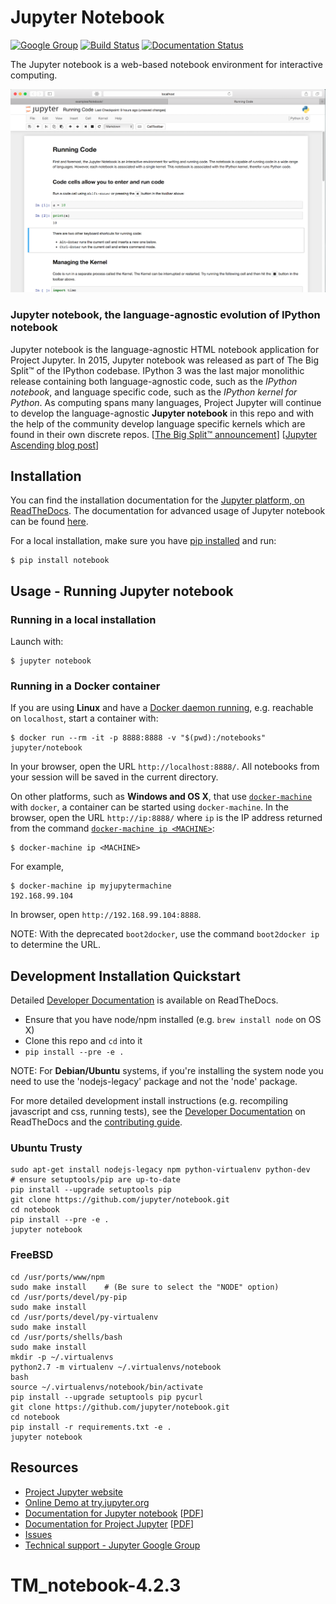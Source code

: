 # Jupyter Notebook

[![Google Group](https://img.shields.io/badge/-Google%20Group-lightgrey.svg)](https://groups.google.com/forum/#!forum/jupyter)
[![Build Status](https://travis-ci.org/jupyter/notebook.svg?branch=master)](https://travis-ci.org/jupyter/notebook)
[![Documentation Status](https://readthedocs.org/projects/jupyter-notebook/badge/?version=latest)](http://jupyter-notebook.readthedocs.org/en/latest/?badge=latest)

The Jupyter notebook is a web-based notebook environment for interactive
computing.

![Jupyter notebook example](docs/resources/running_code_med.png "Jupyter notebook example")

### Jupyter notebook, the language-agnostic evolution of IPython notebook
Jupyter notebook is the language-agnostic HTML notebook application for
Project Jupyter. In 2015, Jupyter notebook was released as part of
The Big Split™ of the IPython codebase. IPython 3 was the last major monolithic
release containing both language-agnostic code, such as the *IPython notebook*,
and language specific code, such as the *IPython kernel for Python*. As
computing spans many languages, Project Jupyter will continue to develop the
language-agnostic **Jupyter notebook** in this repo and with the help of the
community develop language specific kernels which are found in their own
discrete repos.
[[The Big Split™ announcement](https://blog.jupyter.org/2015/04/15/the-big-split/)]
[[Jupyter Ascending blog post](http://blog.jupyter.org/2015/08/12/first-release-of-jupyter/)]

## Installation
You can find the installation documentation for the
[Jupyter platform, on ReadTheDocs](http://jupyter.readthedocs.org/en/latest/install.html).
The documentation for advanced usage of Jupyter notebook can be found
[here](http://jupyter-notebook.readthedocs.org/en/latest).

For a local installation, make sure you have
[pip installed](https://pip.readthedocs.org/en/stable/installing/) and run:

    $ pip install notebook

## Usage - Running Jupyter notebook

### Running in a local installation

Launch with:

    $ jupyter notebook

### Running in a Docker container

If you are using **Linux** and have a
[Docker daemon running](https://docs.docker.com/installation/),
e.g. reachable on `localhost`, start a container with:

    $ docker run --rm -it -p 8888:8888 -v "$(pwd):/notebooks" jupyter/notebook

In your browser, open the URL `http://localhost:8888/`.
All notebooks from your session will be saved in the current directory.

On other platforms, such as **Windows and OS X**, that use
[`docker-machine`](https://docs.docker.com/machine/install-machine/) with `docker`, a container can be started using
`docker-machine`. In the browser, open the URL `http://ip:8888/` where `ip` is
the IP address returned from the command [`docker-machine ip <MACHINE>`](https://docs.docker.com/machine/reference/ip/):

    $ docker-machine ip <MACHINE>

For example,

    $ docker-machine ip myjupytermachine
    192.168.99.104

In browser, open `http://192.168.99.104:8888`.

NOTE: With the deprecated `boot2docker`, use the command `boot2docker ip` to
determine the URL.

## Development Installation Quickstart
Detailed [Developer Documentation](http://jupyter-notebook.readthedocs.org/en/latest)
is available on ReadTheDocs.

* Ensure that you have node/npm installed (e.g. `brew install node` on OS X)
* Clone this repo and `cd` into it
* `pip install --pre -e .`

NOTE: For **Debian/Ubuntu** systems, if you're installing the system node you
need to use the 'nodejs-legacy' package and not the 'node' package.

For more detailed development install instructions (e.g. recompiling javascript
and css, running tests), see the
[Developer Documentation](http://jupyter-notebook.readthedocs.org/en/latest)
on ReadTheDocs and the [contributing guide](CONTRIBUTING.md).

### Ubuntu Trusty

```
sudo apt-get install nodejs-legacy npm python-virtualenv python-dev
# ensure setuptools/pip are up-to-date
pip install --upgrade setuptools pip
git clone https://github.com/jupyter/notebook.git
cd notebook
pip install --pre -e .
jupyter notebook
```

### FreeBSD

```
cd /usr/ports/www/npm
sudo make install    # (Be sure to select the "NODE" option)
cd /usr/ports/devel/py-pip
sudo make install
cd /usr/ports/devel/py-virtualenv
sudo make install
cd /usr/ports/shells/bash
sudo make install
mkdir -p ~/.virtualenvs
python2.7 -m virtualenv ~/.virtualenvs/notebook
bash
source ~/.virtualenvs/notebook/bin/activate
pip install --upgrade setuptools pip pycurl
git clone https://github.com/jupyter/notebook.git
cd notebook
pip install -r requirements.txt -e .
jupyter notebook
```

## Resources
- [Project Jupyter website](https://jupyter.org)
- [Online Demo at try.jupyter.org](https://try.jupyter.org)
- [Documentation for Jupyter notebook](http://jupyter-notebook.readthedocs.org/en/latest/) [[PDF](https://media.readthedocs.org/pdf/jupyter-notebook/latest/jupyter-notebook.pdf)]
- [Documentation for Project Jupyter](http://jupyter.readthedocs.org/en/latest/index.html) [[PDF](https://media.readthedocs.org/pdf/jupyter/latest/jupyter.pdf)]
- [Issues](https://github.com/jupyter/notebook/issues)
- [Technical support - Jupyter Google Group](https://groups.google.com/forum/#!forum/jupyter)
# TM_notebook-4.2.3
